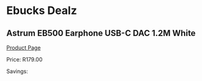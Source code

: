 
# Ebucks Dealz
## Astrum EB500 Earphone USB-C DAC 1.2M White
[Product Page](https://www.ebucks.com/web/shop/productSelected.do?prodId=1227725999&catId=1207273786)

Price: R179.00

Savings: 


	